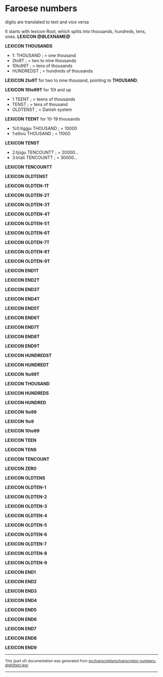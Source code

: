 # Faroese numbers

digits are translated to text and vice versa

It starts with lexicon Root, which splits into
thousands, hundreds, tens, ones.
**LEXICON @ØLEXNAME@**

**LEXICON THOUSANDS**
- 1: THOUSAND ;  = one thousand
- 2to9T ;  = two to nine thousands
- 10to99T ;  = tens of thousands
- HUNDREDST ;  = hundreds of thousands

**LEXICON 2to9T** for two to nine thousand, pointing to **THOUSAND**.

**LEXICON 10to99T** for 10t and up
- 1 TEENT ;   = teens of thousands
- TENST ;     = tens of thousand
- OLDTENST ;  = Danish system

**LEXICON TEENT** for 10-19 thousands
- %0:tíggju THOUSAND ;  = 10000
- 1:ellivu THOUSAND ;   = 11000

**LEXICON TENST**
- 2:tjúgu TENCOUNTT ;    = 20000...
- 3:tríati TENCOUNTT ;   = 30000...

**LEXICON TENCOUNTT**

**LEXICON OLDTENST**

**LEXICON OLDTEN-1T**

**LEXICON OLDTEN-2T**

**LEXICON OLDTEN-3T**

**LEXICON OLDTEN-4T**

**LEXICON OLDTEN-5T**

**LEXICON OLDTEN-6T**

**LEXICON OLDTEN-7T**

**LEXICON OLDTEN-8T**

**LEXICON OLDTEN-9T**

**LEXICON END1T**

**LEXICON END2T**

**LEXICON END3T**

**LEXICON END4T**

**LEXICON END5T**

**LEXICON END6T**

**LEXICON END7T**

**LEXICON END8T**

**LEXICON END9T**

**LEXICON HUNDREDST**

**LEXICON HUNDREDT**

**LEXICON 1to99T**

**LEXICON THOUSAND**

**LEXICON HUNDREDS**

**LEXICON HUNDRED**

**LEXICON 1to99**

**LEXICON 1to9**

**LEXICON 10to99**

**LEXICON TEEN**

**LEXICON TENS**

**LEXICON TENCOUNT**

**LEXICON ZERO**

**LEXICON OLDTENS**

**LEXICON OLDTEN-1**

**LEXICON OLDTEN-2**

**LEXICON OLDTEN-3**

**LEXICON OLDTEN-4**

**LEXICON OLDTEN-5**

**LEXICON OLDTEN-6**

**LEXICON OLDTEN-7**

**LEXICON OLDTEN-8**

**LEXICON OLDTEN-9**

**LEXICON END1**

**LEXICON END2**

**LEXICON END3**

**LEXICON END4**

**LEXICON END5**

**LEXICON END6**

**LEXICON END7**

**LEXICON END8**

**LEXICON END9**

* * *

<small>This (part of) documentation was generated from [src/transcriptions/transcriptor-numbers-digit2text.lexc](https://github.com/giellalt/lang-fao/blob/main/src/transcriptions/transcriptor-numbers-digit2text.lexc)</small>

---

